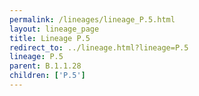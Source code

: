 ```yaml
---
permalink: /lineages/lineage_P.5.html
layout: lineage_page
title: Lineage P.5
redirect_to: ../lineage.html?lineage=P.5
lineage: P.5
parent: B.1.1.28
children: ['P.5']
---
```

